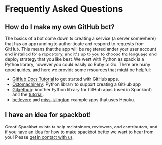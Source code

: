 # Frequently Asked Questions

## How do I make my own GitHub bot?

The basics of a bot come down to creating a service (a server somewhere) that 
has an app running to authenticate and respond to requests from GitHub. This means
that the app will be registered under your user account and installed for a repository,
and it's up to you to choose the language and deploy strategy that you like best.
We went with Python as spack is a Python library, however you could easily do Ruby or Go.
There are many good guides, and here we provide some resources that might be helpful:

 - [GitHub Docs Tutorial](https://docs.github.com/en/github-ae@latest/developers/apps/getting-started-with-apps/setting-up-your-development-environment-to-create-a-github-app) to get started with GitHub apps.
 - [Octomachinery](https://github.com/sanitizers/octomachinery): Python library to support creating a GitHub app
 - [Gitgethub](https://gidgethub.readthedocs.io/en/latest/apps.html): Another Python library for GitHub apps (used in Spackbot) and the [tutorial](https://github-bot-tutorial.readthedocs.io/en/latest/gidgethub-for-webhooks.html).
 - [bedevere](https://github.com/python/bedevere) and [miss-islington](https://github.com/python/miss-islington) example apps that uses Heroku.
 
 

## I have an idea for spackbot!

Great! Spackbot exists to help maintainers, reviewers, and contributors, and if you
have an idea for how to make spackbot better we want to hear from you! Please [get in contact with us](support).
